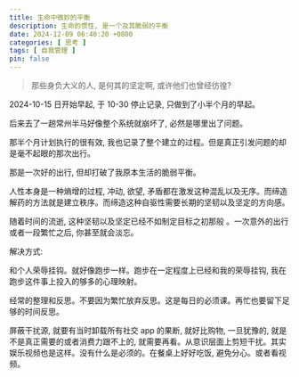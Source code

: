 ```yaml
---
title: 生命中微妙的平衡
description: 生命的惯性, 是一个及其脆弱的平衡
date: 2024-12-09 06:40:20 +0800
categories: [ 思考 ]
tags: [ 自我管理 ]
pin: false
---
```


> 那些身负大义的人, 是何其的坚定啊, 或许他们也曾经彷徨?

2024-10-15 日开始早起, 于 10-30 停止记录, 只做到了小半个月的早起。

后来去了一趟常州半马好像整个系统就崩坏了, 必然是哪里出了问题。

那半个月计划执行的很有效, 我也记录了整个建立的过程。但是真正引发问题的却是毫不起眼的那次出行。

那是一次好的出行, 但却打破了我原本生活的脆弱平衡。

人性本身是一种熵增的过程, 冲动, 欲望, 矛盾都在激发这种混乱以及无序。而缔造解药的方法就是建立秩序。而缔造这种自驱性需要长期的坚韧以及坚定的方向感。

随着时间的流逝, 这种坚韧以及坚定已经不如制定目标之初那般 。一次意外的出行或者一段繁忙之后, 你甚至就会淡忘。

解决方式:

和个人荣辱挂钩。就好像跑步一样。跑步在一定程度上已经和我的荣辱挂钩, 我在跑步这件事上投入的够多的心理映射。

经常的整理和反思。不要因为繁忙放弃反思。这是每日的必须课。再忙也要留下足够的时间反思。

屏蔽干扰源, 就要有当时卸载所有社交 app 的果断, 就好比购物, 一旦犹豫的, 就是不是真正需要的或者消费力跟不上的, 就需要再看。从意识层面上剪短干扰。其实娱乐视频也是这样。没有什么是必须的。在餐桌上好好吃饭, 避免分心。或者看视频。